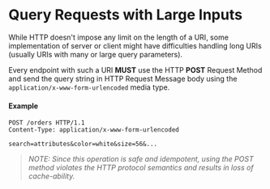 # Query Requests with Large Inputs
While HTTP doesn't impose any limit on the length of a URI, some implementation of server or client might have difficulties handling long URIs (usually URIs with many or large query parameters).

Every endpoint with such a URI **MUST** use the HTTP **POST** Request Method and send the query string in HTTP Request Message body using the `application/x-www-form-urlencoded` media type.


#### Example

```
POST /orders HTTP/1.1
Content-Type: application/x-www-form-urlencoded

search=attributes&color=white&size=56&...
```


> _NOTE: Since this operation is safe and idempotent, using the POST method violates the HTTP protocol semantics and results in loss of cache-ability._
